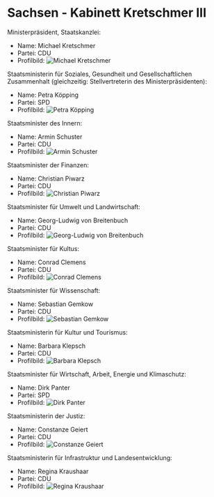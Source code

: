 # Sachsen - Kabinett Kretschmer III

Ministerpräsident, Staatskanzlei:
* Name: Michael Kretschmer
* Partei: CDU
* Profilbild: ![Michael Kretschmer](https://upload.wikimedia.org/wikipedia/commons/thumb/0/01/2024-09-01_Wahlabend_Sachsen_by_Sandro_Halank%E2%80%93049.jpg/400px-2024-09-01_Wahlabend_Sachsen_by_Sandro_Halank%E2%80%93049.jpg)

Staatsministerin für Soziales, Gesundheit und Gesellschaftlichen Zusammenhalt (gleichzeitig: Stellvertreterin des Ministerpräsidenten):
* Name: Petra Köpping
* Partei: SPD
* Profilbild: ![Petra Köpping](https://upload.wikimedia.org/wikipedia/commons/thumb/3/3c/2024-09-01_Wahlabend_Sachsen_by_Sandro_Halank%E2%80%93016.jpg/400px-2024-09-01_Wahlabend_Sachsen_by_Sandro_Halank%E2%80%93016.jpg)

Staatsminister des Innern:
* Name: Armin Schuster
* Partei: CDU
* Profilbild: ![Armin Schuster](https://upload.wikimedia.org/wikipedia/commons/thumb/a/ac/2024-12-19_Ernennung_Kabinett_Kretschmer_III_by_Sandro_Halank%E2%80%93043.jpg/400px-2024-12-19_Ernennung_Kabinett_Kretschmer_III_by_Sandro_Halank%E2%80%93043.jpg)

Staatsminister der Finanzen:
* Name: Christian Piwarz
* Partei: CDU
* Profilbild: ![Christian Piwarz](https://upload.wikimedia.org/wikipedia/commons/thumb/c/c5/2024-12-18_S%C3%A4chsischer_Landtag_%E2%80%93_4._Sitzung_der_8._Wahlperiode_by_Sandro_Halank%E2%80%93031.jpg/400px-2024-12-18_S%C3%A4chsischer_Landtag_%E2%80%93_4._Sitzung_der_8._Wahlperiode_by_Sandro_Halank%E2%80%93031.jpg)

Staatsminister für Umwelt und Landwirtschaft:
* Name: Georg-Ludwig von Breitenbuch
* Partei: CDU
* Profilbild: ![Georg-Ludwig von Breitenbuch](https://upload.wikimedia.org/wikipedia/commons/thumb/3/31/2024-12-18_S%C3%A4chsischer_Landtag_%E2%80%93_4._Sitzung_der_8._Wahlperiode_by_Sandro_Halank%E2%80%93123.jpg/400px-2024-12-18_S%C3%A4chsischer_Landtag_%E2%80%93_4._Sitzung_der_8._Wahlperiode_by_Sandro_Halank%E2%80%93123.jpg)

Staatsminister für Kultus:
* Name: Conrad Clemens
* Partei: CDU
* Profilbild: ![Conrad Clemens](https://upload.wikimedia.org/wikipedia/commons/thumb/7/70/2024-12-19_S%C3%A4chsischer_Landtag_%E2%80%93_5._Sitzung_der_8._Wahlperiode_by_Sandro_Halank%E2%80%93022.jpg/400px-2024-12-19_S%C3%A4chsischer_Landtag_%E2%80%93_5._Sitzung_der_8._Wahlperiode_by_Sandro_Halank%E2%80%93022.jpg)

Staatsminister für Wissenschaft:
* Name: Sebastian Gemkow
* Partei: CDU
* Profilbild: ![Sebastian Gemkow](https://upload.wikimedia.org/wikipedia/commons/thumb/f/f3/2024-12-19_S%C3%A4chsischer_Landtag_%E2%80%93_5._Sitzung_der_8._Wahlperiode_by_Sandro_Halank%E2%80%93012.jpg/400px-2024-12-19_S%C3%A4chsischer_Landtag_%E2%80%93_5._Sitzung_der_8._Wahlperiode_by_Sandro_Halank%E2%80%93012.jpg)

Staatsministerin für Kultur und Tourismus:
* Name: Barbara Klepsch
* Partei: CDU
* Profilbild: ![Barbara Klepsch](https://upload.wikimedia.org/wikipedia/commons/thumb/4/4f/2024-12-18_S%C3%A4chsischer_Landtag_%E2%80%93_4._Sitzung_der_8._Wahlperiode_by_Sandro_Halank%E2%80%93042.jpg/400px-2024-12-18_S%C3%A4chsischer_Landtag_%E2%80%93_4._Sitzung_der_8._Wahlperiode_by_Sandro_Halank%E2%80%93042.jpg)

Staatsminister für Wirtschaft, Arbeit, Energie und Klimaschutz:
* Name: Dirk Panter
* Partei: SPD
* Profilbild: ![Dirk Panter](https://upload.wikimedia.org/wikipedia/commons/thumb/b/ba/2024-12-19_Ernennung_Kabinett_Kretschmer_III_by_Sandro_Halank%E2%80%93012.jpg/400px-2024-12-19_Ernennung_Kabinett_Kretschmer_III_by_Sandro_Halank%E2%80%93012.jpg)

Staatsministerin der Justiz:
* Name: Constanze Geiert
* Partei: CDU
* Profilbild: ![Constanze Geiert](https://upload.wikimedia.org/wikipedia/commons/thumb/d/dd/2024-12-19_Ernennung_Kabinett_Kretschmer_III_by_Sandro_Halank%E2%80%93013.jpg/400px-2024-12-19_Ernennung_Kabinett_Kretschmer_III_by_Sandro_Halank%E2%80%93013.jpg)

Staatsministerin für Infrastruktur und Landesentwicklung:
* Name: Regina Kraushaar
* Partei: CDU
* Profilbild: ![Regina Kraushaar](https://upload.wikimedia.org/wikipedia/commons/thumb/8/84/2024-12-19_Ernennung_Kabinett_Kretschmer_III_by_Sandro_Halank%E2%80%93001.jpg/400px-2024-12-19_Ernennung_Kabinett_Kretschmer_III_by_Sandro_Halank%E2%80%93001.jpg)